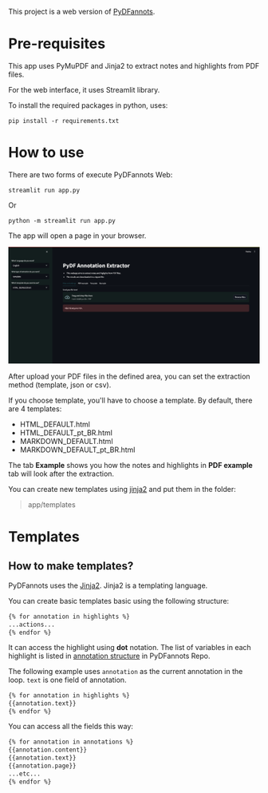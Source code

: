 This project is a web version of [PyDFannots](https://github.com/pho-souza/PyDFannots/).

# Pre-requisites

This app uses PyMuPDF and Jinja2 to extract notes and highlights from PDF files.

For the web interface, it uses Streamlit library.

To install the required packages in python, uses:

```base
pip install -r requirements.txt
```

# How to use

There are two forms of execute PyDFannots Web:

```base
streamlit run app.py
```

Or 

```base
python -m streamlit run app.py
```

The app will open a page in your browser.

![Home page of your path.](imgs/pydf_annots_home_page.png)

After upload your PDF files in the defined area, you can set the extraction method (template, json or csv).

If you choose template, you'll have to choose a template. By default, there are 4 templates:
- HTML_DEFAULT.html
- HTML_DEFAULT_pt_BR.html
- MARKDOWN_DEFAULT.html
- MARKDOWN_DEFAULT_pt_BR.html

The tab **Example** shows you how the notes and highlights in **PDF example** tab will look after the extraction.

You can create new templates using [jinja2](https://jinja.palletsprojects.com/en/3.1.x/) and put them in the folder:

> app/templates

# Templates

## How to make templates?

PyDFannots uses the [Jinja2](https://jinja.palletsprojects.com/en/3.1.x/templates/). Jinja2 is a templating language.

You can create basic templates basic using the following structure:

```jinja2
{% for annotation in highlights %}
...actions...
{% endfor %}
```

It can access the highlight using **dot** notation. The list of variables in each highlight is listed in [annotation structure](https://github.com/pho-souza/PyDFannots/blob/main/doc/Annotation_Structure.md) in PyDFannots Repo.

The following example uses ``annotation`` as the current annotation in the loop. ``text`` is one field of annotation.  

```jinja2
{% for annotation in highlights %}
{{annotation.text}}
{% endfor %}
```

You can access all the fields this way:

```jinja2
{% for annotation in annotations %}
{{annotation.content}}
{{annotation.text}}
{{annotation.page}}
...etc...
{% endfor %}
```


